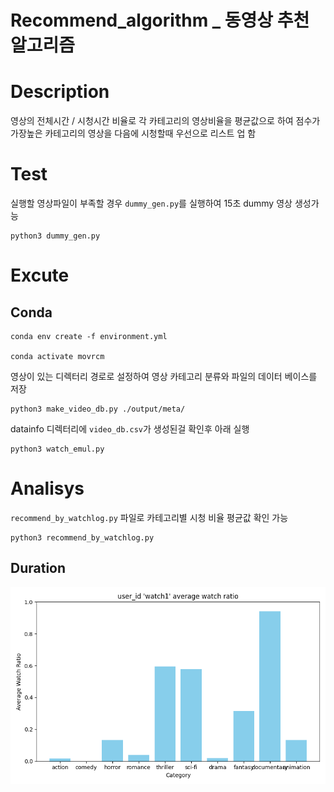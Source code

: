 # Recommend_algorithm _ 동영상 추천 알고리즘

# Description

영상의 전체시간 / 시청시간 비율로 각 카테고리의 영상비율을 평균값으로 하여 점수가 가장높은 카테고리의 영상을 다음에 시청할때 우선으로 리스트 업 함

# Test

실행할 영상파일이 부족할 경우 ```dummy_gen.py```를 실행하여 15초 dummy 영상 생성가능 

```shell
python3 dummy_gen.py
```

# Excute

## Conda

```shell
conda env create -f environment.yml

conda activate movrcm
```


영상이 있는 디렉터리 경로로 설정하여 영상 카테고리 분류와 파일의 데이터 베이스를 저장 

```shell
python3 make_video_db.py ./output/meta/
```

datainfo 디렉터리에 ```video_db.csv```가 생성된걸 확인후 아래 실행

```shell
python3 watch_emul.py
```

# Analisys

```recommend_by_watchlog.py``` 파일로 카테고리별 시청 비율 평균값 확인 가능 

```shell
python3 recommend_by_watchlog.py
```

## Duration

![category_duration](/output/category_duration.png)